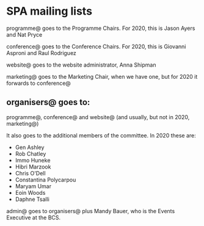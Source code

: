 # SPA mailing lists

programme@ goes to the Programme Chairs. For 2020, this is Jason Ayers and Nat Pryce

conference@ goes to the Conference Chairs. For 2020, this is Giovanni Asproni and Raul Rodriguez

website@ goes to the website administrator, Anna Shipman

marketing@ goes to the Marketing Chair, when we have one, but for 2020 it forwards to conference@

## organisers@ goes to:

programme@, conference@ and website@ (and usually, but not in 2020, marketing@)

It also goes to the additional members of the committee. In 2020 these are:

- Gen Ashley
- Rob Chatley
- Immo Huneke
- Hibri Marzook
- Chris O'Dell
- Constantina Polycarpou
- Maryam Umar
- Eoin Woods
- Daphne Tsalli

admin@ goes to organisers@ plus Mandy Bauer, who is the Events Executive at the BCS.
